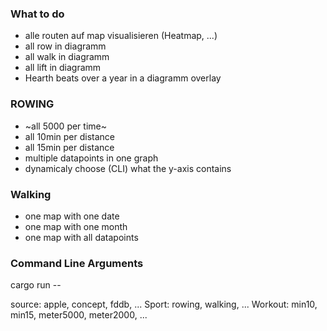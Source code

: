 
### What to do
- alle routen auf map visualisieren (Heatmap, ...)
- all row in diagramm
- all walk in diagramm
- all lift in diagramm
- Hearth beats over a year in a diagramm overlay

### ROWING
- ~all 5000 per time~
- all 10min per distance
- all 15min per distance
- multiple datapoints in one graph
- dynamicaly choose (CLI) what the y-axis contains

### Walking
- one map with one date
- one map with one month
- one map with all datapoints

### Command Line Arguments
cargo run -- <Source> <Sport> <Workout>

source: apple, concept, fddb, ...
Sport: rowing, walking, ...
Workout: min10, min15, meter5000, meter2000, ...
